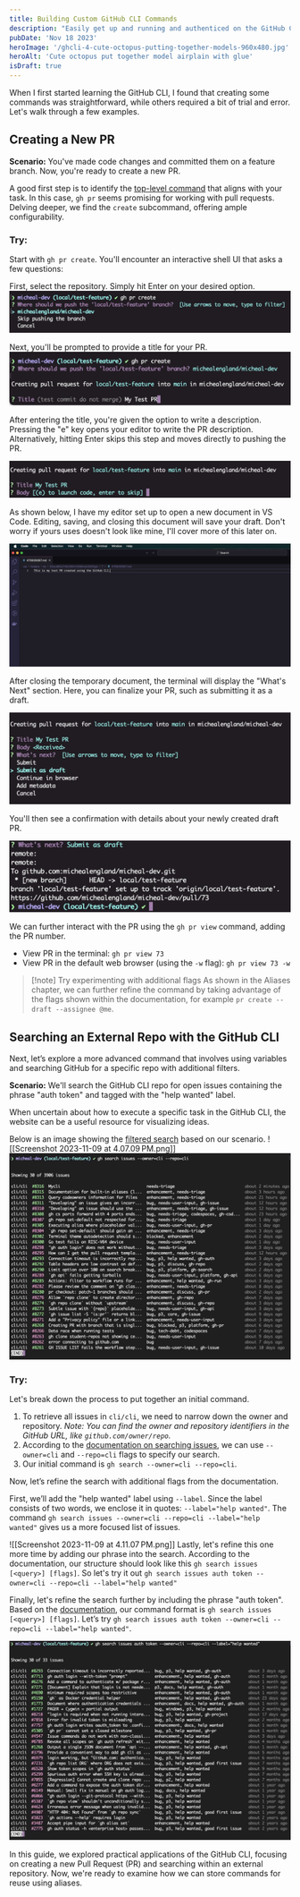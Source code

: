 ```yaml
---
title: Building Custom GitHub CLI Commands
description: "Easily get up and running and authenticed on the GitHub CLI."
pubDate: 'Nov 18 2023'
heroImage: '/ghcli-4-cute-octopus-putting-together-models-960x480.jpg'
heroAlt: 'Cute octopus put together model airplain with glue'
isDraft: true
---
```


When I first started learning the GitHub CLI, I found that creating some commands was straightforward, while others required a bit of trial and error. Let's walk through a few examples.

## Creating a New PR

**Scenario:** You've made code changes and committed them on a feature branch. Now, you're ready to create a new PR.

A good first step is to identify the [top-level command](https://cli.github.com/manual/gh_pr) that aligns with your task. In this case, `gh pr` seems promising for working with pull requests. Delving deeper, we find the `create` subcommand, offering ample configurability.
### Try:
Start with `gh pr create`. You'll encounter an interactive shell UI that asks a few questions:

First, select the repository. Simply hit Enter on your desired option.
![Entering `gh pr` in the terminal](./assets/ghcli-4-gh-pr-create.jpg)

Next, you'll be prompted to provide a title for your PR.
![Interactive UI for creating a PR title](./assets/ghcli-4-gh-pr-create-title.jpg)

After entering the title, you're given the option to write a description. Pressing the "e" key opens your editor to write the PR description. Alternatively, hitting Enter skips this step and moves directly to pushing the PR.

![Interactive UI for creating a PR description](./assets/ghcli-4-gh-pr-create-body.jpg)

As shown below, I have my editor set up to open a new document in VS Code. Editing, saving, and closing this document will save your draft. Don't worry if yours uses doesn't look like mine, I'll cover more of this later on.

![Using code --wait as a PR editing tool.](./assets/ghcli-4-gh-pr-create-editor.jpg)

After closing the temporary document, the terminal will display the "What's Next" section. Here, you can finalize your PR, such as submitting it as a draft.

![Submitting your PR as a draft interactive UI](./assets/ghcli-4-gh-pr-submit-as-draft.jpg)

You'll then see a confirmation with details about your newly created draft PR.

![Confirmation displayed once the PR has been submitted](./assets/ghcli-4-gh-pr-create-confirmation.jpg)

We can further interact with the PR using the `gh pr view` command, adding the PR number.

- View PR in the terminal: `gh pr view 73`
- View PR in the default web browser (using the `-w` flag): `gh pr view 73 -w`

> [!note] Try experimenting with additional flags
> As shown in the Aliases chapter, we can further refine the command by taking advantage of the flags shown within the documentation, for example `pr create --draft --assignee @me`.

## Searching an External Repo with the GitHub CLI
Next, let’s explore a more advanced command that involves using variables and searching GitHub for a specific repo with additional filters.

**Scenario:** We'll search the GitHub CLI repo for open issues containing the phrase "auth token" and tagged with the "help wanted" label.

When uncertain about how to execute a specific task in the GitHub CLI, the website can be a useful resource for visualizing ideas.

Below is an image showing the [filtered search](https://github.com/cli/cli/issues?q=is%3Aissue+is%3Aopen+auth+token) based on our scenario.
![[Screenshot 2023-11-09 at 4.07.09 PM.png]]
![Initial run of `gh search issues` command showing 3906 results](./assets/ghcli-4-gh-search-issues.jpg)

### Try:
Let's break down the process to put together an initial command.

1. To retrieve all issues in `cli/cli`, we need to narrow down the owner and repository. _Note: You can find the owner and repository identifiers in the GitHub URL, like `github.com/owner/repo`._
2. According to the [documentation on searching issues](https://cli.github.com/manual/gh_search_issues), we can use `--owner=cli` and `--repo=cli` flags to specify our search.
3. Our initial command is `gh search --owner=cli --repo=cli`.

<!-- ![[Screenshot 2023-11-09 at 3.55.00 PM.png]] -->

Now, let’s refine the search with additional flags from the documentation.

First, we’ll add the "help wanted" label using `--label`. Since the label consists of two words, we enclose it in quotes: `--label="help wanted"`. The command `gh search issues --owner=cli --repo=cli --label="help wanted"` gives us a more focused list of issues.

![[Screenshot 2023-11-09 at 4.11.07 PM.png]]
Lastly, let's refine this one more time by adding our phrase into the search. According to the documentation, our structure should look like this `gh search issues [<query>] [flags]`. So let's try it out `gh search issues auth token --owner=cli --repo=cli --label="help wanted"`

Finally, let's refine the search further by including the phrase "auth token". Based on the [documentation](https://cli.github.com/manual/gh_search_issues), our command format is `gh search issues [<query>] [flags]`. Let’s try `gh search issues auth token --owner=cli --repo=cli --label="help wanted"`.

![Running the full command to see an accurate listing of issues that match our search criteria](./assets/ghcli-4-gh-search-issues-fully-refined.jpg)

In this guide, we explored practical applications of the GitHub CLI, focusing on creating a new Pull Request (PR) and searching within an external repository. Now, we're ready to examine how we can store commands for reuse using aliases.